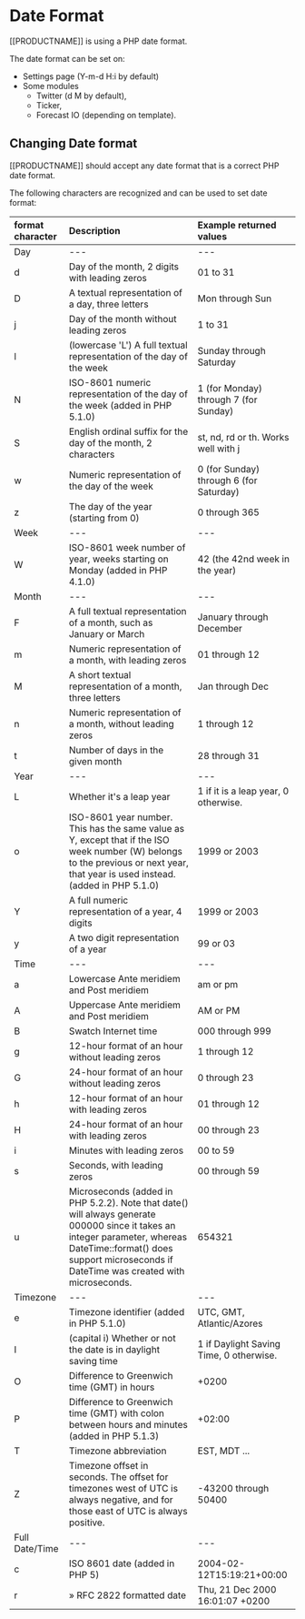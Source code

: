 <!--toc=advanced-->

# Date Format

[[PRODUCTNAME]] is using a PHP date format.

The date format can be set on:
* Settings page (Y-m-d H:i by default)
* Some modules 
  * Twitter (d M by default), 
  * Ticker,
  * Forecast IO (depending on template).

## Changing Date format

[[PRODUCTNAME]] should accept any date format that is a correct PHP date format.

The following characters are recognized and can be used to set date format:

| format character	|  Description	|  Example returned values  |
| :------------- |:--------------| :------|
| Day |	--- |	---  |
| d |	Day of the month, 2 digits with leading zeros |	01 to 31 |
| D |	A textual representation of a day, three letters |	Mon through Sun |
| j |	Day of the month without leading zeros |	1 to 31 |
| l | (lowercase 'L')	A full textual representation of the day of the week |	Sunday through Saturday |
| N |	ISO-8601 numeric representation of the day of the week (added in PHP 5.1.0) |	1 (for Monday) through 7 (for Sunday) |
| S |	English ordinal suffix for the day of the month, 2 characters |	st, nd, rd or th. Works well with j |
| w |	Numeric representation of the day of the week | 	0 (for Sunday) through 6 (for Saturday) |
| z	| The day of the year (starting from 0) |	0 through 365 |
| Week |   ---	|  ---  |
| W | ISO-8601 week number of year, weeks starting on Monday (added in PHP 4.1.0) |    42 (the 42nd week in the year) |
| Month |  --- |  --- |
| F | A full textual representation of a month, such as January or March |	January through December |
| m	| Numeric representation of a month, with leading zeros |	01 through 12 |
| M	| A short textual representation of a month, three letters |	Jan through Dec |
| n	| Numeric representation of a month, without leading zeros |	1 through 12 |
| t	| Number of days in the given month |	28 through 31 |
| Year |	--- |	--- |
| L	| Whether it's a leap year |	1 if it is a leap year, 0 otherwise. |
| o	| ISO-8601 year number. This has the same value as Y, except that if the ISO week number (W) belongs to the previous or next year, that year is used instead. (added in PHP 5.1.0) | 	 1999 or 2003 |
| Y	| A full numeric representation of a year, 4 digits | 	 1999 or 2003 |
| y	| A two digit representation of a year |	 99 or 03 |
| Time |	--- |	--- |
| a	| Lowercase Ante meridiem and Post meridiem |	am or pm |
| A	| Uppercase Ante meridiem and Post meridiem |	AM or PM |
| B	| Swatch Internet time |	000 through 999 |
| g	| 12-hour format of an hour without leading zeros |	1 through 12 |
| G	| 24-hour format of an hour without leading zeros |	0 through 23 |
| h	| 12-hour format of an hour with leading zeros |	01 through 12 |
| H	| 24-hour format of an hour with leading zeros |	00 through 23 |
| i	| Minutes with leading zeros |	00 to 59 |
| s	| Seconds, with leading zeros |	00 through 59 |
| u	| Microseconds (added in PHP 5.2.2). Note that date() will always generate 000000 since it takes an integer parameter, whereas DateTime::format() does support microseconds if DateTime was created with microseconds. |	 654321 |
| Timezone |	--- |	--- |
| e	| Timezone identifier (added in PHP 5.1.0) | 	UTC, GMT, Atlantic/Azores |
| I | (capital i)	Whether or not the date is in daylight saving time | 	1 if Daylight Saving Time, 0 otherwise. |
| O	| Difference to Greenwich time (GMT) in hours |	 +0200 |
| P	| Difference to Greenwich time (GMT) with colon between hours and minutes (added in PHP 5.1.3) |	+02:00 |
| T	| Timezone abbreviation |	 EST, MDT ... |
| Z	| Timezone offset in seconds. The offset for timezones west of UTC is always negative, and for those east of UTC is always positive. |	-43200 through 50400
| Full Date/Time | 	--- |	--- |
| c |	ISO 8601 date (added in PHP 5) |	2004-02-12T15:19:21+00:00 |
| r |	» RFC 2822 formatted date |	 Thu, 21 Dec 2000 16:01:07 +0200 |




